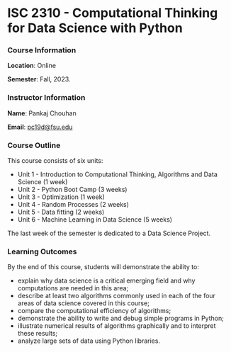 # ISC 2310 - Computational Thinking for Data Science with Python


### Course Information

**Location**: Online

**Semester**: Fall, 2023.

### Instructor Information

**Name**: Pankaj Chouhan

**Email**: pc19d@fsu.edu


### Course Outline
This course consists of six units:

- Unit 1 - Introduction to Computational Thinking, Algorithms and Data Science (1 week)
- Unit 2 - Python Boot Camp (3 weeks)
- Unit 3 - Optimization (1 week)
- Unit 4 - Random Processes (2 weeks)
- Unit 5 - Data fitting (2 weeks)
- Unit 6 - Machine Learning in Data Science (5 weeks)

The last week of the semester is dedicated to a Data Science Project.

### Learning Outcomes
By the end of this course, students will demonstrate the ability to:

- explain why data science is a critical emerging field and why computations are needed in this area;
- describe at least two algorithms commonly used in each of the four areas of data science covered in this course;
- compare the computational efficiency of algorithms;
- demonstrate the ability to write and debug simple programs in Python;
- illustrate numerical results of algorithms graphically and to interpret these results;
- analyze large sets of data using Python libraries.


